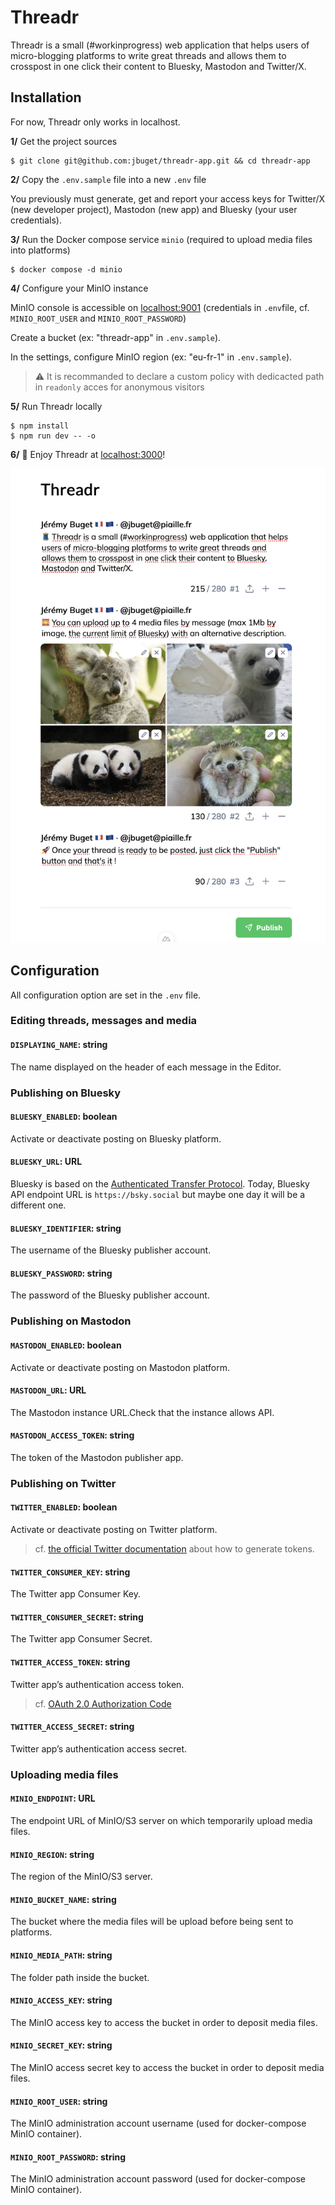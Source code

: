 # Threadr

Threadr is a small (#workinprogress) web application that helps users of micro-blogging platforms to write great threads and allows them to crosspost in one click their content to Bluesky, Mastodon and Twitter/X.

## Installation

For now, Threadr only works in localhost.

**1/** Get the project sources

```shell
$ git clone git@github.com:jbuget/threadr-app.git && cd threadr-app
```

**2/** Copy the `.env.sample` file into a new `.env` file

You previously must generate, get and report your access keys for Twitter/X (new developer project), Mastodon (new app) and Bluesky (your user credentials).

**3/** Run the Docker compose service `minio` (required to upload media files into platforms)

```shell
$ docker compose -d minio
```

**4/** Configure your MinIO instance

MinIO console is accessible on [localhost:9001](http://localhost:9001) (credentials in `.env`file, cf. `MINIO_ROOT_USER` and `MINIO_ROOT_PASSWORD`)

Create a bucket (ex: "threadr-app" in `.env.sample`).

In the settings, configure MinIO region (ex: "eu-fr-1" in `.env.sample`).

> ⚠️ It is recommanded to declare a custom policy with dedicacted path in `readonly` acces for anonymous visitors

**5/** Run Threadr locally

```shell
$ npm install
$ npm run dev -- -o
```

**6/** 🚀 Enjoy Threadr at [localhost:3000](http://localhost:3000)!

![Screenshot of Threader app](./threader.png)

## Configuration

All configuration option are set in the `.env` file.

### Editing threads, messages and media

#### `DISPLAYING_NAME`: string

The name displayed on the header of each message in the Editor.

### Publishing on Bluesky

#### `BLUESKY_ENABLED`: boolean

Activate or deactivate posting on Bluesky platform.

#### `BLUESKY_URL`: URL

Bluesky is based on the [Authenticated Transfer Protocol](https://atproto.com/guides/overview). 
Today, Bluesky API endpoint URL is `https://bsky.social` but maybe one day it will be a different one.

#### `BLUESKY_IDENTIFIER`: string

The username of the Bluesky publisher account.

#### `BLUESKY_PASSWORD`: string

The password of the Bluesky publisher account.

### Publishing on Mastodon

#### `MASTODON_ENABLED`: boolean

Activate or deactivate posting on Mastodon platform.

#### `MASTODON_URL`: URL

The Mastodon instance URL.Check that the instance allows API.

#### `MASTODON_ACCESS_TOKEN`: string

The token of the Mastodon publisher app.

### Publishing on Twitter

#### `TWITTER_ENABLED`: boolean

Activate or deactivate posting on Twitter platform.

> cf. [the official Twitter documentation](https://developer.twitter.com/en/docs/authentication/oauth-1-0a/api-key-and-secret) about how to generate tokens.

#### `TWITTER_CONSUMER_KEY`: string

The Twitter app Consumer Key.

#### `TWITTER_CONSUMER_SECRET`: string

The Twitter app Consumer Secret.

#### `TWITTER_ACCESS_TOKEN`: string

Twitter app’s authentication access token.

> cf. [OAuth 2.0 Authorization Code](https://developer.twitter.com/en/docs/authentication/oauth-2-0/authorization-code)
#### `TWITTER_ACCESS_SECRET`: string

Twitter app’s authentication access secret.

### Uploading media files

#### `MINIO_ENDPOINT`: URL

The endpoint URL of MinIO/S3 server on which temporarily upload media files.

#### `MINIO_REGION`: string

The region of the MinIO/S3 server.

#### `MINIO_BUCKET_NAME`: string

The bucket where the media files will be upload before being sent to platforms.

#### `MINIO_MEDIA_PATH`: string

The folder path inside the bucket.

#### `MINIO_ACCESS_KEY`: string

The MinIO access key to access the bucket in order to deposit media files.

#### `MINIO_SECRET_KEY`: string

The MinIO access secret key to access the bucket in order to deposit media files.

#### `MINIO_ROOT_USER`: string

The MinIO administration account username (used for docker-compose MinIO container).

#### `MINIO_ROOT_PASSWORD`: string

The MinIO administration account password (used for docker-compose MinIO container).